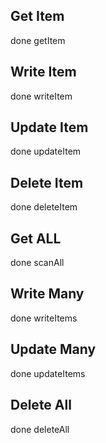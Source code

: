 ## Get Item ##
done getItem
## Write Item ##
done writeItem
## Update Item ##
done updateItem
## Delete Item ##
done deleteItem

## Get ALL ##
done scanAll
## Write Many ##
done writeItems
## Update Many ##
done updateItems
## Delete All ##
done deleteAll